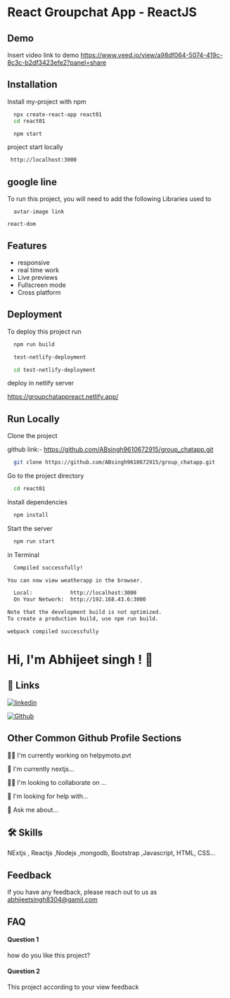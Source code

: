 
# React Groupchat App - ReactJS




## Demo

Insert video  link to demo
https://www.veed.io/view/a98df064-5074-419c-8c3c-b2df3423efe2?panel=share

## Installation

Install my-project with npm

```bash
  npx create-react-app react01
  cd react01
```
```bash
  npm start 
```
project start locally 
```bash
 http://localhost:3000
```
## google line
To run this project, you will need to add the following Libraries used  to 

`  avtar-image link`

`react-dom`




## Features

- responsive
- real time work
- Live previews
- Fullscreen mode
- Cross platform


## Deployment

To deploy this project run

```bash
  npm run build
```
```bash
  test-netlify-deployment
```
```bash
  cd test-netlify-deployment
```

deploy in netlify server

https://groupchatappreact.netlify.app/







## Run Locally

Clone the project

github link:- https://github.com/ABsingh9610672915/group_chatapp.git
```bash
  git clone https://github.com/ABsingh9610672915/group_chatapp.git
```

Go to the project directory

```bash
  cd react01
```

Install dependencies

```bash
  npm install
```

Start the server

```bash
  npm run start
```

in Terminal
```bash
  Compiled successfully!

You can now view weatherapp in the browser.      

  Local:            http://localhost:3000        
  On Your Network:  http://192.168.43.6:3000     

Note that the development build is not optimized.
To create a production build, use npm run build. 

webpack compiled successfully

```


# Hi, I'm Abhijeet singh ! 👋


## 🔗 Links


[![linkedin](https://img.shields.io/badge/linkedin-0A66C2?style=for-the-badge&logo=linkedin&logoColor=white)](https://www.linkedin.com/in/abhijeetsingh8304/)

[![GIthub](https://github.com/)](https://github.com/ABsingh9610672915/)


## Other Common Github Profile Sections
👩‍💻 I'm currently working on helpymoto.pvt

🧠 I'm currently  nextjs...

👯‍♀️ I'm looking to collaborate on ...

🤔 I'm looking for help with...

💬 Ask me about...





## 🛠 Skills
NExtjs , Reactjs ,Nodejs ,mongodb, Bootstrap ,Javascript, HTML, CSS...


## Feedback

If you have any feedback, please reach out to us as
abhijeetsingh8304@gamil.com


## FAQ

#### Question 1

how do you like this project?

#### Question 2

This project according to your view feedback





